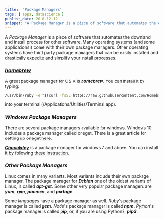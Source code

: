 ```yaml
---
title:  "Package Managers"
tags: [ apps, datascience ]
publish_date: 2018-12-12
snippet: "A Package Manager is a piece of software that automates the downland and install process for other software. Many operating systems (and some applications!) come with their own package managers. Other operating systems have third party package managers that can be easily installed and drastically expedite and simplify your install processes."
---
```


A *Package Manager* is a piece of software that automates the downland and install process for other software. Many operating systems (and some applications!) come with their own package managers. Other operating systems have third party package managers that can be easily installed and drastically expedite and simplify your install processes.

### [***homebrew***](https://brew.sh/)
A great package manager for OS X is ***homebrew***. You can install it by typing:

```bash
/usr/bin/ruby -e "$(curl -fsSL https://raw.githubusercontent.com/Homebrew/install/master/install)"
```

into your terminal (/Applications/Utilities/Terminal.app).

### ***Windows Package Managers***
There are several package managers available for windows. Windows 10 includes a package manager called oneget. There is a great article for setting up oneget [here](https://www.hanselman.com/blog/AptGetForWindowsOneGetAndChocolateyOnWindows10.aspx). 

[***Chocolatey***](https://chocolatey.org/) is a package manager for windows 7 and above. You can install it by following [these instruction](https://chocolatey.org/install). 

### ***Other Package Managers***
Linux comes in many variants. Most variants include their own package manager. The package manager for ***Debian*** one of the oldest variants of Linux, is called ***apt-get***. Some other very popular package managers are ***yum***, ***rpm***, ***pacman***, and ***portage***. 

Some *languages* have a package manager as well. *Ruby*'s package manager is called ***gem***. *Node*'s package manager is called ***npm***. *Python*'s package manager is called ***pip***, or, if you are using Python3, ***pip3***. 

